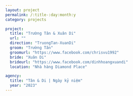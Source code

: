 ```yaml
---
layout: project
permalink: /:title-:day:month:y
category: projects

project:
  title: "Trường Tân & Xuân Di"
  url: ""
  direction: "TruongTan-XuanDi"
  groom: "Trường Tân"
  groomurl: "https://www.facebook.com/chrisvu1992"
  bride: "Xuân Di"
  brideurl: "https://www.facebook.com/dinhhoangxuandi"
  location: "Nhà hàng Diamond Place"

agency:
  title: "Tân & Di | Ngày kỷ niệm"
  year: "2023"
---
```

